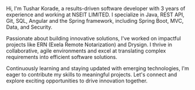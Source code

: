 Hi, I'm Tushar Korade, a results-driven software developer with 3 years of experience and working at NSEIT LIMITED. I specialize in Java, REST API, Git, SQL, Angular and the Spring framework, including Spring Boot, MVC, Data, and Security.

Passionate about building innovative solutions, I've worked on impactful projects like ERN (Exela Remote Notarization) and Drysign. I thrive in collaborative, agile environments and excel at translating complex requirements into efficient software solutions.

Continuously learning and staying updated with emerging technologies, I'm eager to contribute my skills to meaningful projects. Let's connect and explore exciting opportunities to drive innovation together.

